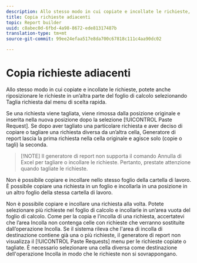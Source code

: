 ```yaml
---
description: Allo stesso modo in cui copiate e incollate le richieste, potete anche riposizionare le richieste in un’altra parte del foglio di calcolo selezionando Taglia richiesta dal menu di scelta rapida.
title: Copia richieste adiacenti
topic: Report builder
uuid: c8abec0d-6fbd-4a98-8672-ede81317487b
translation-type: tm+mt
source-git-commit: 99ee24efaa517e8da700c67818c111c4aa90dc02

---
```



# Copia richieste adiacenti

Allo stesso modo in cui copiate e incollate le richieste, potete anche riposizionare le richieste in un’altra parte del foglio di calcolo selezionando Taglia richiesta dal menu di scelta rapida.

Se una richiesta viene tagliata, viene rimossa dalla posizione originale e inserita nella nuova posizione dopo la selezione [!UICONTROL Paste Request]. Se dopo aver tagliato una particolare richiesta e aver deciso di copiare o tagliare una richiesta diversa da un’altra cella, Generatore di report lascia la prima richiesta nella cella originale e agisce solo (copie o tagli) la seconda.

> [!NOTE] Il generatore di report non supporta il comando Annulla di Excel per tagliare o incollare le richieste. Pertanto, prestate attenzione quando tagliate le richieste.

Non è possibile copiare e incollare nello stesso foglio della cartella di lavoro. È possibile copiare una richiesta in un foglio e incollarla in una posizione in un altro foglio della stessa cartella di lavoro.

Non è possibile copiare e incollare una richiesta alla volta. Potete selezionare più richieste nel foglio di calcolo e incollarle in un’area vuota del foglio di calcolo. Come per la copia e l’incolla di una richiesta, accertatevi che l’area Incolla non contenga celle con richieste che verranno sostituite dall’operazione Incolla. Se il sistema rileva che l'area di incolla di destinazione contiene già una o più richieste, il generatore di report non visualizza il [!UICONTROL Paste Requests] menu per le richieste copiate o tagliate. È necessario selezionare una cella diversa come destinazione dell'operazione Incolla in modo che le richieste non si sovrappongano.
